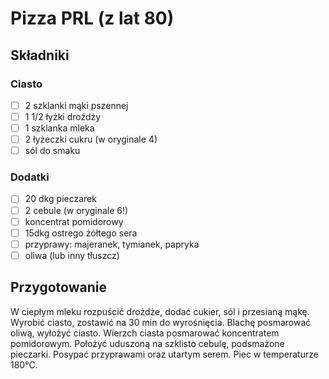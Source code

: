 # Pizza PRL (z lat 80)

## Składniki

### Ciasto

* [ ] 2 szklanki mąki pszennej
* [ ] 1 1/2 łyżki drożdży
* [ ] 1 szklanka mleka
* [ ] 2 łyżeczki cukru (w oryginale 4)
* [ ] sól do smaku

### Dodatki

* [ ] 20 dkg pieczarek
* [ ] 2 cebule (w oryginale 6!)
* [ ] koncentrat pomidorowy
* [ ] 15dkg ostrego żółtego sera
* [ ] przyprawy: majeranek, tymianek, papryka
* [ ] oliwa (lub inny tłuszcz)

## Przygotowanie

W ciepłym mleku rozpuścić drożdże, dodać cukier, sól i przesianą mąkę. Wyrobić ciasto, zostawić na 30 min do wyrośnięcia. Blachę posmarować oliwą, wyłożyć ciasto. Wierzch ciasta posmarować koncentratem pomidorowym. Położyć uduszoną na szklisto cebulę, podsmażone pieczarki. Posypać przyprawami oraz utartym serem. Piec w temperaturze 180°C.
